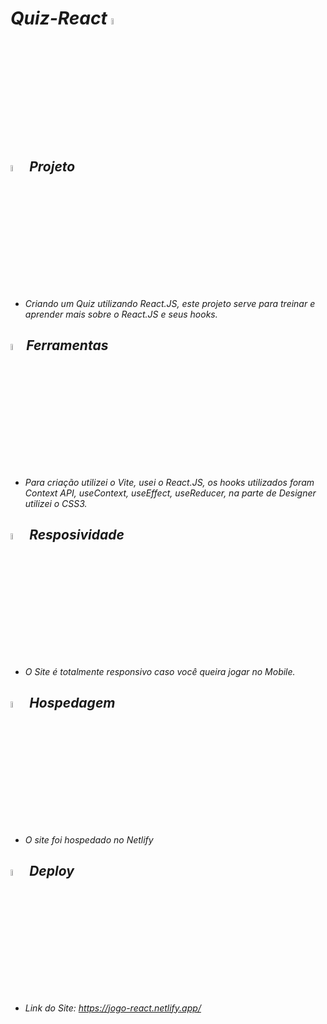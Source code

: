 #  *Quiz-React* <img height="5%" width="5%" src="https://cdn-icons-png.flaticon.com/512/1183/1183672.png" />

## <img height="5%" width="5%" src="https://cdn-icons-png.flaticon.com/512/1087/1087815.png" /> *Projeto*

* *Criando um Quiz utilizando React.JS, este projeto serve para treinar e aprender mais sobre o React.JS e seus hooks.*

## <img height="5%" width="5%" src="https://cdn-icons-png.flaticon.com/512/7497/7497784.png"/>*Ferramentas*

* *Para criação utilizei o Vite, usei o React.JS, os hooks utilizados foram Context API, useContext, useEffect, useReducer, na parte de Designer utilizei o CSS3.*

## <img height="5%" width="5%" src="https://cdn-icons-png.flaticon.com/512/2696/2696459.png" /> *Resposividade*

* *O Site é totalmente responsivo caso você queira jogar no Mobile.*

## <img height="5%" width="5%" src="https://cdn.freebiesupply.com/logos/large/2x/netlify-logo-png-transparent.png" /> *Hospedagem*

* *O site foi hospedado no Netlify*

## <img height="5%" width="5%" src="https://cdn-icons-png.flaticon.com/512/1508/1508878.png" /> *Deploy*

* *Link do Site: https://jogo-react.netlify.app/*
